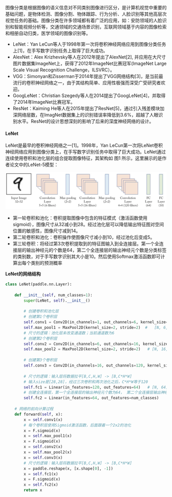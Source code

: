 图像分类是根据图像的语义信息对不同类别图像进行区分，是计算机视觉中重要的基础问题，是物体检测、图像分割、物体跟踪、行为分析、人脸识别等其他高层次视觉任务的基础。图像分类在许多领域都有着广泛的应用，如：安防领域的人脸识别和智能视频分析等，交通领域的交通场景识别，互联网领域基于内容的图像检索和相册自动归类，医学领域的图像识别等。

- LeNet：Yan LeCun等人于1998年第一次将卷积神经网络应用到图像分类任务上[1]，在手写数字识别任务上取得了巨大成功。
- AlexNet：Alex Krizhevsky等人在2012年提出了AlexNet[2], 并应用在大尺寸图片数据集ImageNet上，获得了2012年ImageNet比赛冠军(ImageNet Large Scale Visual Recognition Challenge，ILSVRC）。
- VGG：Simonyan和Zisserman于2014年提出了VGG网络结构[3]，是当前最流行的卷积神经网络之一，由于其结构简单、应用性极强而深受广受研究者欢迎。
- GoogLeNet：Christian Szegedy等人在2014提出了GoogLeNet[4]，并取得了2014年ImageNet比赛冠军。
- ResNet：Kaiming He等人在2015年提出了ResNet[5]，通过引入残差模块加深网络层数，在ImagNet数据集上的识别错误率降低到3.6%，超越了人眼识别水平。ResNet的设计思想深刻的影响了后来的深度神经网络的设计。

#### LeNet

LeNet是最早的卷积神经网络之一[1]。1998年，Yan LeCun第一次将LeNet卷积神经网络应用到图像分类上，在手写数字识别任务中取得了巨大成功。LeNet通过连续使用卷积和池化层的组合提取图像特征，其架构如 图1 所示，这里展示的是作者论文中的LeNet-5模型： 

![](./imgs/b91a3c59f9b47bb5ba38a7ec0febc008.png)

- 第一轮卷积和池化：卷积提取图像中包含的特征模式（激活函数使用sigmoid），图像尺寸从32减小到28。经过池化层可以降低输出特征图对空间位置的敏感性，图像尺寸减到14。
- 第二轮卷积和池化：卷积操作使图像尺寸减小到10，经过池化后变成5。
- 第三轮卷积：将经过第3次卷积提取到的特征图输入到全连接层。第一个全连接层的输出神经元的个数是64，第二个全连接层的输出神经元个数是分类标签的类别数，对于手写数字识别其大小是10。然后使用Softmax激活函数即可计算出每个类别的预测概率


**LeNet的网络结构**

```python
class LeNet(paddle.nn.Layer):

    def __init__(self, num_classes=1):
        super(LeNet, self).__init__()

        # 创建卷积和池化层
        # 创建第1个卷积层
        self.conv1 = Conv2D(in_channels=1, out_channels=6, kernel_size=5)   # [N,1,28,28]  -> [N, 6, 24, 24]
        self.max_pool1 = MaxPool2D(kernel_size=2, stride=2)  #   [N, 6, 12, 12]
        # 尺寸的逻辑：池化层未改变通道数；当前通道数为6
        # 创建第2个卷积层
        self.conv2 = Conv2D(in_channels=6, out_channels=16, kernel_size=5)  # [N, 16, 8, 8]
        self.max_pool2 = MaxPool2D(kernel_size=2, stride=2)   # [N, 16, 4, 4]

        # 创建第3个卷积层
        self.conv3 = Conv2D(in_channels=16, out_channels=120, kernel_size=4)   # [N, 120, 1, 1]

        # 尺寸的逻辑：输入层将数据拉平[B,C,H,W] -> [B,C*H*W]
        # 输入size是[28,28]，经过三次卷积和两次池化之后，C*H*W等于120
        self.fc1 = Linear(in_features=120, out_features=64)   # [N, 64]
        # 创建全连接层，第一个全连接层的输出神经元个数为64， 第二个全连接层输出神经元个数为分类标签的类别数
        self.fc2 = Linear(in_features=64, out_features=num_classes)

    # 网络的前向计算过程
    def forward(self, x):
        x = self.conv1(x)
        # 每个卷积层使用Sigmoid激活函数，后面跟着一个2x2的池化
        x = F.sigmoid(x)
        x = self.max_pool1(x)
        x = F.sigmoid(x)
        x = self.conv2(x)
        x = self.max_pool2(x)
        x = self.conv3(x)
        # 尺寸的逻辑：输入层将数据拉平[B,C,H,W] -> [B,C*H*W]
        x = paddle.reshape(x, [x.shape[0], -1])
        x = self.fc1(x)
        x = F.sigmoid(x)
        x = self.fc2(x)
        return x
```